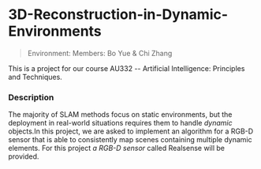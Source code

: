 # 3D-Reconstruction-in-Dynamic-Environments
> Environment: 
Members: Bo Yue & Chi Zhang 

This is a project for our course AU332 -- Artificial Intelligence: Principles and Techniques. 

### Description
The majority of SLAM methods focus on static environments, but the deployment in real-world situations requires them to handle _dynamic_ objects.In this project, we are asked to implement an algorithm for a RGB-D sensor that is able to consistently map scenes containing multiple dynamic elements. For this project _a RGB-D sensor_ called Realsense will be provided.

